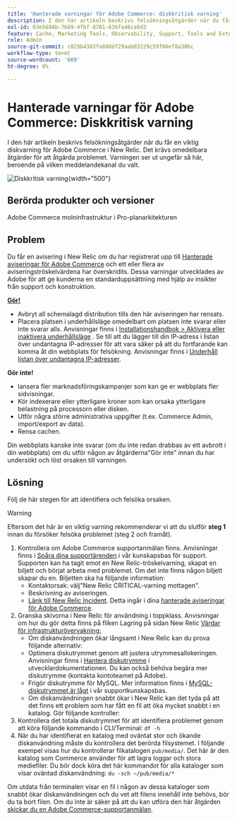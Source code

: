 ```yaml
---
title: 'Hanterade varningar för Adobe Commerce: diskkritisk varning'
description: I den här artikeln beskrivs felsökningsåtgärder när du får en viktig diskvarning för Adobe Commerce i New Relic. Det krävs omedelbara åtgärder för att åtgärda problemet. Varningen ser ut ungefär så här, beroende på vilken meddelandekanal du valt.
exl-id: 03e5694b-7689-4fbf-8781-636fa46ca0d3
feature: Cache, Marketing Tools, Observability, Support, Tools and External Services
role: Admin
source-git-commit: c829b4383fa808df29aab03229c59f06ef8a38bc
workflow-type: tm+mt
source-wordcount: '669'
ht-degree: 0%

---
```


# Hanterade varningar för Adobe Commerce: Diskkritisk varning

I den här artikeln beskrivs felsökningsåtgärder när du får en viktig diskvarning för Adobe Commerce i New Relic. Det krävs omedelbara åtgärder för att åtgärda problemet. Varningen ser ut ungefär så här, beroende på vilken meddelandekanal du valt.

![Diskkritisk varning](assets/disk-critical-magento-managed.png){width="500"}

## Berörda produkter och versioner

Adobe Commerce molninfrastruktur i Pro-planarkitekturen

## Problem

Du får en avisering i New Relic om du har registrerat upp till [Hanterade aviseringar för Adobe Commerce](/help/support-tools/managed-alerts-for-adobe-commerce/managed-alerts-for-magento-commerce.md) och ett eller flera av aviseringströskelvärdena har överskridits. Dessa varningar utvecklades av Adobe för att ge kunderna en standarduppsättning med hjälp av insikter från support och konstruktion.

<u> **Gör!** </u>

* Avbryt all schemalagd distribution tills den här aviseringen har rensats.
* Placera platsen i underhållsläge omedelbart om platsen inte svarar eller inte svarar alls. Anvisningar finns i [Installationshandbok > Aktivera eller inaktivera underhållsläge](https://devdocs.magento.com/guides/v2.4/install-gde/install/cli/install-cli-subcommands-maint.html?itm_source=devdocs&amp;itm_medium=search_page&amp;itm_campaign=federated_search&amp;itm_term=mainten) . Se till att du lägger till din IP-adress i listan över undantagna IP-adresser för att vara säker på att du fortfarande kan komma åt din webbplats för felsökning. Anvisningar finns i [Underhåll listan över undantagna IP-adresser](https://devdocs.magento.com/guides/v2.4/install-gde/install/cli/install-cli-subcommands-maint.html?itm_source=devdocs&amp;itm_medium=search_page&amp;itm_campaign=federated_search&amp;itm_term=mainten#instgde-cli-maint-exempt).

**Gör inte!**

* lansera fler marknadsföringskampanjer som kan ge er webbplats fler sidvisningar.
* Kör indexerare eller ytterligare kroner som kan orsaka ytterligare belastning på processorn eller disken.
* Utför några större administrativa uppgifter (t.ex. Commerce Admin, import/export av data).
* Rensa cachen.

Din webbplats kanske inte svarar (om du inte redan drabbas av ett avbrott i din webbplats) om du utför någon av åtgärderna&quot;Gör inte&quot; innan du har undersökt och löst orsaken till varningen.

## Lösning

Följ de här stegen för att identifiera och felsöka orsaken.

>[!WARNING]
>
>Eftersom det här är en viktig varning rekommenderar vi att du slutför **steg 1** innan du försöker felsöka problemet (steg 2 och framåt).

1. Kontrollera om Adobe Commerce supportanmälan finns. Anvisningar finns i [Spåra dina supportärenden](/help/help-center-guide/help-center/magento-help-center-user-guide.md#track-tickets) i vår kunskapsbas för support. Supporten kan ha tagit emot en New Relic-tröskelvarning, skapat en biljett och börjat arbeta med problemet. Om det inte finns någon biljett skapar du en. Biljetten ska ha följande information:
   * Kontaktorsak: välj&quot;New Relic CRITICAL-varning mottagen&quot;.
   * Beskrivning av aviseringen.
   * [Länk till New Relic Incident](https://docs.newrelic.com/docs/alerts-applied-intelligence/new-relic-alerts/alert-incidents/view-violation-event-details-incidents). Detta ingår i dina [hanterade aviseringar för Adobe Commerce](/help/support-tools/managed-alerts-for-adobe-commerce/managed-alerts-for-magento-commerce.md).
1. Granska skivorna i New Relic för användning i toppklass. Anvisningar om hur du gör detta finns på fliken Lagring på sidan New Relic [Värdar för infrastrukturövervakning:](https://docs.newrelic.com/docs/infrastructure/infrastructure-ui-pages/infra-hosts-ui-page/#storage)
   * Om diskanvändningen ökar långsamt i New Relic kan du prova följande alternativ:
   * Optimera diskutrymmet genom att justera utrymmesallokeringen. Anvisningar finns i [Hantera diskutrymme](https://experienceleague.adobe.com/docs/commerce-cloud-service/user-guide/develop/storage/manage-disk-space.html) i utvecklardokumentationen. Du kan också behöva begära mer diskutrymme (kontakta kontoteamet på Adobe).
   * Frigör diskutrymme för MySQL. Mer information finns i [MySQL-diskutrymmet är lågt](/help/troubleshooting/database/mysql-disk-space-is-low-on-magento-commerce-cloud.md) i vår supportkunskapsbas.
   * Om diskanvändningen snabbt ökar i New Relic kan det tyda på att det finns ett problem som har fått en fil att öka mycket snabbt i en katalog. Gör följande kontroller:
1. Kontrollera det totala diskutrymmet för att identifiera problemet genom att köra följande kommando i CLI/Terminal: `df -h`
1. När du har identifierat en katalog med oväntat stor och ökande diskanvändning måste du kontrollera det berörda filsystemet. I följande exempel visas hur du kontrollerar filkatalogen `pub/media/`. Det här är den katalog som Commerce använder för att lagra loggar och stora mediefiler. Du bör dock köra det här kommandot för alla kataloger som visar oväntad diskanvändning: `du -sch ~/pub/media/*`

Om utdata från terminalen visar en fil i någon av dessa kataloger som snabbt ökar diskanvändningen och du vet att filens innehåll inte behövs, bör du ta bort filen. Om du inte är säker på att du kan utföra den här åtgärden [skickar du en Adobe Commerce-supportanmälan](/help/help-center-guide/help-center/magento-help-center-user-guide.md#submit-ticket).
